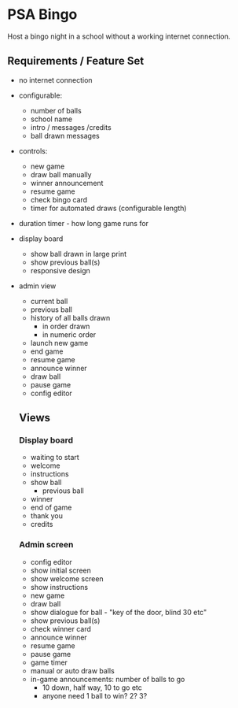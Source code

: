 # PSA Bingo

Host a bingo night in a school without a working internet connection.

## Requirements / Feature Set

* no internet connection
* configurable:
  * number of balls
  * school name
  * intro / messages /credits
  * ball drawn messages
* controls:
  * new game
  * draw ball manually
  * winner announcement
  * resume game
  * check bingo card
  * timer for automated draws (configurable length)
* duration timer - how long game runs for
* display board
  * show ball drawn in large print
  * show previous ball(s)
  * responsive design
* admin view
  * current ball
  * previous ball
  * history of all balls drawn
    * in order drawn
    * in numeric order
  * launch new game
  * end game
  * resume game
  * announce winner
  * draw ball
  * pause game
  * config editor
  
  ## Views
  
  ### Display board
  
  * waiting to start
  * welcome
  * instructions
  * show ball
    * previous ball
  * winner
  * end of game
  * thank you
  * credits

  ### Admin screen
  
  * config editor
  * show initial screen
  * show welcome screen
  * show instructions
  * new game
  * draw ball
  * show dialogue for ball - "key of the door, blind 30 etc"
  * show previous ball(s)
  * check winner card
  * announce winner
  * resume game
  * pause game
  * game timer
  * manual or auto draw balls
  * in-game announcements: number of balls to go
    * 10 down, half way, 10 to go etc
    * anyone need 1 ball to win? 2? 3?
